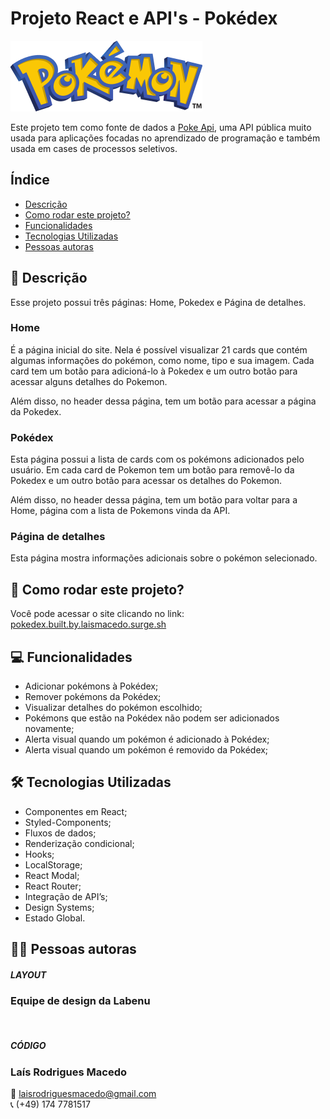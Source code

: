 # Projeto React e API's - Pokédex

![logo-pokemon](./src/assets/logo-pokemon.png)

Este projeto tem como fonte de dados a [Poke Api](https://pokeapi.co/), uma API pública muito usada para aplicações focadas no aprendizado de programação e também usada em cases de processos seletivos.

## Índice
- <a href="#descricao">Descrição</a>
- <a href="#como-rodar-este-projeto">Como rodar este projeto?</a>
- <a href="#funcionalidades">Funcionalidades</a>
- <a href="#tecnologias-utilizadas">Tecnologias Utilizadas</a>
- <a href="#pessoas-autoras">Pessoas autoras</a>

## 📝 Descrição
Esse projeto possui três páginas: Home, Pokedex e Página de detalhes.

### Home
É a página inicial do site. Nela é possível visualizar 21 cards que contém algumas informações do pokémon, como nome, tipo e sua imagem. Cada card tem um botão para adicioná-lo à Pokedex e um outro botão para acessar alguns detalhes do Pokemon. 

Além disso, no header dessa página, tem um botão para acessar a página da Pokedex.

### Pokédex
Esta página possui a lista de cards com os pokémons adicionados pelo usuário. Em cada card de Pokemon tem um botão para removê-lo da Pokedex e um outro botão para acessar os detalhes do Pokemon. 

Além disso, no header dessa página, tem um botão para voltar para a Home, página com a lista de Pokemons vinda da API.


### Página de detalhes
Esta página mostra informações adicionais sobre o pokémon selecionado.

## 📌 Como rodar este projeto?
Você pode acessar o site clicando no link:
<br/>
[pokedex.built.by.laismacedo.surge.sh](https://pokedex.built.by.laismacedo.surge.sh/)


## 💻 Funcionalidades
- Adicionar pokémons à Pokédex;
- Remover pokémons da Pokédex;
- Visualizar detalhes do pokémon escolhido;
- Pokémons que estão na Pokédex não podem ser adicionados novamente;
- Alerta visual quando um pokémon é adicionado à Pokédex;
- Alerta visual quando um pokémon é removido da Pokédex;

## 🛠 Tecnologias Utilizadas

- Componentes em React;
- Styled-Components; 
- Fluxos de dados; 
- Renderização condicional;
- Hooks;
- LocalStorage; 
- React Modal;
- React Router;
- Integração de API’s;
- Design Systems;
- Estado Global.

## 👩‍💻 Pessoas autoras


##### LAYOUT
### Equipe de design da Labenu
<br/>

##### CÓDIGO 
### Laís Rodrigues Macedo 
📧 laisrodriguesmacedo@gmail.com <br/>
📞 (+49) 174 7781517





